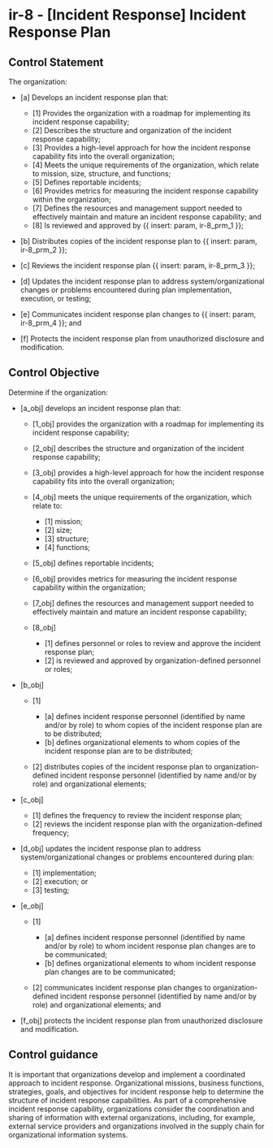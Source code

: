 # ir-8 - \[Incident Response\] Incident Response Plan

## Control Statement

The organization:

- \[a\] Develops an incident response plan that:

  - \[1\] Provides the organization with a roadmap for implementing its incident response capability;
  - \[2\] Describes the structure and organization of the incident response capability;
  - \[3\] Provides a high-level approach for how the incident response capability fits into the overall organization;
  - \[4\] Meets the unique requirements of the organization, which relate to mission, size, structure, and functions;
  - \[5\] Defines reportable incidents;
  - \[6\] Provides metrics for measuring the incident response capability within the organization;
  - \[7\] Defines the resources and management support needed to effectively maintain and mature an incident response capability; and
  - \[8\] Is reviewed and approved by {{ insert: param, ir-8_prm_1 }};

- \[b\] Distributes copies of the incident response plan to {{ insert: param, ir-8_prm_2 }};

- \[c\] Reviews the incident response plan {{ insert: param, ir-8_prm_3 }};

- \[d\] Updates the incident response plan to address system/organizational changes or problems encountered during plan implementation, execution, or testing;

- \[e\] Communicates incident response plan changes to {{ insert: param, ir-8_prm_4 }}; and

- \[f\] Protects the incident response plan from unauthorized disclosure and modification.

## Control Objective

Determine if the organization:

- \[a_obj\] develops an incident response plan that:

  - \[1_obj\] provides the organization with a roadmap for implementing its incident response capability;
  - \[2_obj\] describes the structure and organization of the incident response capability;
  - \[3_obj\] provides a high-level approach for how the incident response capability fits into the overall organization;
  - \[4_obj\] meets the unique requirements of the organization, which relate to:

    - \[1\] mission;
    - \[2\] size;
    - \[3\] structure;
    - \[4\] functions;

  - \[5_obj\] defines reportable incidents;
  - \[6_obj\] provides metrics for measuring the incident response capability within the organization;
  - \[7_obj\] defines the resources and management support needed to effectively maintain and mature an incident response capability;
  - \[8_obj\]

    - \[1\] defines personnel or roles to review and approve the incident response plan;
    - \[2\] is reviewed and approved by organization-defined personnel or roles;

- \[b_obj\]

  - \[1\]

    - \[a\] defines incident response personnel (identified by name and/or by role) to whom copies of the incident response plan are to be distributed;
    - \[b\] defines organizational elements to whom copies of the incident response plan are to be distributed;

  - \[2\] distributes copies of the incident response plan to organization-defined incident response personnel (identified by name and/or by role) and organizational elements;

- \[c_obj\]

  - \[1\] defines the frequency to review the incident response plan;
  - \[2\] reviews the incident response plan with the organization-defined frequency;

- \[d_obj\] updates the incident response plan to address system/organizational changes or problems encountered during plan:

  - \[1\] implementation;
  - \[2\] execution; or
  - \[3\] testing;

- \[e_obj\]

  - \[1\]

    - \[a\] defines incident response personnel (identified by name and/or by role) to whom incident response plan changes are to be communicated;
    - \[b\] defines organizational elements to whom incident response plan changes are to be communicated;

  - \[2\] communicates incident response plan changes to organization-defined incident response personnel (identified by name and/or by role) and organizational elements; and

- \[f_obj\] protects the incident response plan from unauthorized disclosure and modification.

## Control guidance

It is important that organizations develop and implement a coordinated approach to incident response. Organizational missions, business functions, strategies, goals, and objectives for incident response help to determine the structure of incident response capabilities. As part of a comprehensive incident response capability, organizations consider the coordination and sharing of information with external organizations, including, for example, external service providers and organizations involved in the supply chain for organizational information systems.
